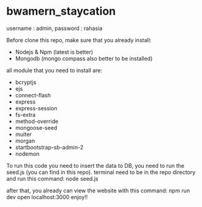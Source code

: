 # bwamern_staycation

username : admin,
password : rahasia

Before clone this repo, make sure that you already install:
- Nodejs & Npm (latest is better)
- Mongodb (mongo compass also better to be installed)


all module that you need to install are:
- bcryptjs
- ejs
- connect-flash
- express
- express-session
- fs-extra
- method-override
- mongoose-seed
- multer
- morgan
- startbootstrap-sb-admin-2
- nodemon

To run this code you need to insert the data to DB, you need to run the seed.js (you can find in this repo).
terminal need to be in the repo directory and run this command:
node seed.js

after that, you already can view the website with this command:
npm run dev
open localhost:3000 
enjoy!!
